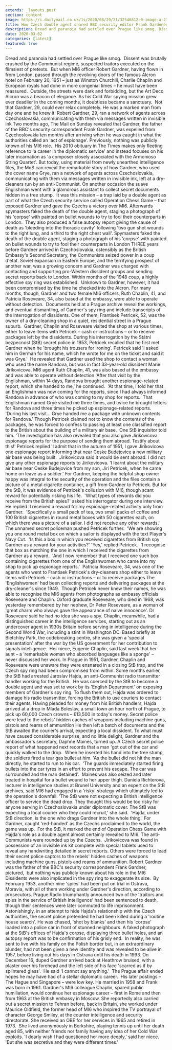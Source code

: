 ```yaml
---
extends: _layouts.post
section: content
image: https://i.dailymail.co.uk/1s/2020/08/29/21/32546812-0-image-a-27_1598734621763.jpg 
title: How Czech double agent snared BBC security editor Frank Gardener's MI6 spy father 
description: Dread and paranoia had settled over Prague like smog. Dissent was brutally crushed by the Communist regime, suspected traitors executed on the flimsiest of pretexts. 
date: 2020-03-02 
categories: [latest] 
featured: true 
--- 
```

Dread and paranoia had settled over Prague like smog. 
Dissent was brutally crushed by the Communist regime, suspected traitors executed on the flimsiest of pretexts. 
But when MI6 officer Robert Gardner, having flown in from London, passed through the revolving doors of the famous Alcron hotel on February 20, 1951 – just as Winston Churchill, Charlie Chaplin and European royals had done in more congenial times – he must have been reassured. 
Outside, the streets were dark and forbidding, but the Art Deco Alcron was a beacon of elegance.
As his Cold War spying mission grew ever deadlier in the coming months, it doubtless became a sanctuary. 
Not that Gardner, 29, could ever relax completely. He was a marked man from day one and he knew it.
Robert Gardner, 29, ran a network of agents across Czechoslovakia, communicating with them via messages written in invisible ink
Two months ago, The Mail on Sunday revealed that Gardner, the father of the BBC's security correspondent Frank Gardner, was expelled from Czechoslovakia ten months after arriving when he was caught in what the authorities called an 'act of espionage'.
Previously, nothing was publicly known of his MI6 role. 
His 2010 obituary in The Times makes only fleeting reference to 'a career in the diplomatic service' and instead focuses on his later incarnation as 'a composer closely associated with the Armonioso String Quartet'.
But today, using material from newly unearthed intelligence files, the MoS can reveal the remarkable story of how Gardner, who used the cover name Grye, ran a network of agents across Czechoslovakia, communicating with them via messages written in invisible ink, left at a dry-cleaners run by an anti-Communist.
On another occasion the suave Englishman went with a glamorous assistant to collect secret documents hidden in a tree stump. 
It was this mission – a trap laid by a double agent as part of what the Czech security service called Operation Chess Game – that exposed Gardner and gave the Czechs a victory over MI6.
Afterwards spymasters faked the death of the double agent, staging a photograph of his 'corpse' with painted on bullet wounds to try to fool their counterparts in London. 
They also produced a false autopsy report giving the cause of death as 'bleeding into the thoracic cavity' following 'two gun shot wounds to the right lung, and a third to the right chest wall'.
Spymasters faked the death of the double agent, staging a photograph of his 'corpse' with painted on bullet wounds to try to fool their counterparts in London
THREE years before Gardner arrived in Czechoslovakia, ostensibly as the British Embassy's Second Secretary, the Communists seized power in a coup d'etat.
Soviet expansion in Eastern Europe, and the terrifying prospect of another war, was a growing concern and Gardner was charged with contacting and supporting pro-Western dissident groups and sending secret reports back to London.
Within months of the 1948 coup, a highly effective spy ring was established. 
Unknown to Gardner, however, it had been compromised by the time he checked into the Alcron.
For many months, though, Gardner and two female MI6 officers, Ruth Chaplin, 41, and Patricia Roseveare, 34, also based at the embassy, were able to operate without detection. 
Documents held at a Prague archive reveal the workings, and eventual dismantling, of Gardner's spy ring and include transcripts of the interrogation of dissidents.
One of them, Frantisek Petricek, 52, was the owner of a dry-cleaning shop in a quiet, residential street in a Prague suburb. 
Gardner, Chaplin and Roseveare visited the shop at various times, either to leave items with Petricek – cash or instructions – or to receive packages left by the dissidents.
During his interrogation by the Státní bezpecnost (StB) secret police in 1953, Petricek recalled that he first met Gardner when he 'brought his trousers for ironing'.
Petricek said 'I asked him in German for his name, which he wrote for me on the ticket and said it was Grye.' 
He revealed that Gardner used the shop to contact a woman who used the name Randova, but was in fact 33-year-old dissident Marie Jirikovicova.
MI6 agent Ruth Chaplin, 41, was also based at the embassy and was able to operate without detection
'After that visit by the Englishman, within 14 days, Randova brought another espionage-related report, which she handed to me,' he continued. 
'At that time, I told her that an Englishman was now coming for the reports, since I had always informed Randova in advance of who was coming to my shop for reports. 
That Englishman named Grye visited me three times, and twice he brought letters for Randova and three times he picked up espionage-related reports.
'During his last visit... Grye handed me a package with unknown contents for Randova.'
Though Petricek claimed not to know the contents of the packages, he was forced to confess to passing at least one classified report to the British about the building of a military air base. 
One StB inquisitor told him. 'The investigation has also revealed that you also gave Jirikovicova espionage reports for the purpose of sending them abroad. Testify about this!'
Petricek replied 'I admit that in the autumn of 1951, I gave Jirikovicova one espionage report informing that near Ceske Budejovice a new military air base was being built. 
Jirikovicova said it would be sent abroad. I did not give any other espionage reports to Jirikovicova.
'I learnt about the military air base near Ceske Budejovice from my son, Jiri Petricek, when he came home on leave as a soldier.'
For Gardner, keeping the helpful shop owner happy was integral to the security of the operation and the files contain a picture of a metal cigarette container, a gift from Gardner to Petricek.
But for the StB, it was evidence of Petricek's collusion with MI6, though scant reward for potentially risking his life. 
'What types of rewards did you receive from the British spies?' asked his interrogator during one interview. 
He replied 'I received a reward for my espionage-related activity only from Gardner. 
'Specifically a small pack of tea, two small packs of coffee and 100 British cigarettes in round metal boxes with 50 cigarettes each, on which there was a picture of a sailor. I did not receive any other rewards.'
The unnamed secret policeman pushed Petricek further. 
'We are showing you one round metal box on which a sailor is displayed with the text Player's Navy Cut. 
'Is this a box in which you received cigarettes from British spy Gardner as a reward for your activities?'
'Yes,' replied Petricek. 
'I recognise that box as matching the one in which I received the cigarettes from Gardner as a reward. 
'And I now remember that I received one such box containing cigarettes from one of the Englishwomen who came into my shop to pick up espionage reports.' 
Patricia Roseveare, 34, was one of the agents who went to Frantisek Petricek's dry-cleaners shop either to leave items with Petricek – cash or instructions – or to receive packages
The 'Englishwomen' had been collecting reports and delivering packages at the dry-cleaner's since 1949. 
Though Petricek never knew their names, he was able to recognise the MI6 agents from photographs as embassy officials Roseveare and Chaplin.
Oxford graduate Roseveare, who died in 1968, was yesterday remembered by her nephew, Dr Peter Roseveare, as a woman of 'great charm who always gave the appearance of naive innocence'.
Dr Roseveare said he had no idea she was a spy.
Chaplin, meanwhile, had a distinguished career in the intelligence services, starting out as an undercover agent in 1930s Britain before serving in intelligence during the Second World War, including a stint in Washington DC.
Based briefly at Bletchley Park, the codebreaking centre, she was given a 'special presentation' after the war by the US government for her contribution to signals intelligence. 
Her niece, Eugenie Chaplin, said last week that her aunt – a 'remarkable woman who absorbed languages like a sponge' – never discussed her work.
In Prague in 1951, Gardner, Chaplin and Roseveare were unaware they were ensnared in a closing StB trap, and the Czech spy ring had been compromised from within.
Some months earlier, the StB had arrested Jaroslav Hajda, an anti-Communist radio transmitter handler working for the British. 
He was coerced by the StB to become a double agent and was set to work by its 'English Department' on exposing members of Gardner's spy ring.
To flush them out, Hajda was ordered to damage his radio transmitter, forcing the British to use couriers to contact their agents.
Having pleaded for money from his British handlers, Hajda arrived at a drop in Mlada Boleslav, a small town an hour north of Prague, to pick up 60,000 Czech crowns – £13,500 in today's money.
Secret police were lead to the rebels' hidden caches of weapons including machine guns, pistols and reams of ammunition
He then left a batch of documents and the StB awaited the courier's arrival, expecting a local dissident. To what must have caused considerable surprise, and no little delight, Gardner and the ambassador's secretary, Daphne Maines, turned up.
A Czech secret police report of what happened next records that a man 'got out of the car and quickly walked to the drop. 
When he inserted his hand into the tree stump, the soldiers fired a tear gas bullet at him.
'As the bullet did not hit the man directly, he started to run to his car. 
'The guards immediately started firing bullets into the car tyres in an effort to prevent his escape. The car was surrounded and the man detained'. 
Maines was also seized and later treated in hospital for a bullet wound to her upper thigh.
Daniela Richterova, lecturer in intelligence studies at Brunel University and an expert on the StB archives, said MI6 had engaged in a 'risky' strategy which ultimately led to the operation's downfall.
'The StB were not expecting a British intelligence officer to service the dead drop. They thought this would be too risky for anyone serving in Czechoslovakia under diplomatic cover.
The StB was expecting a local courier who they could recruit,' she said. 
'Hajda, under StB direction, is the one who drags Gardner into the whole thing.' For Gardner, caught 'red-handed' as the Czechs proclaimed to the world, the game was up. 
For the StB, it marked the end of Operation Chess Game with Hajda's role as a double agent almost certainly revealed to MI6.
The anti-Communists were rounded up by the Czechs. 
Jirikovicova was found in possession of an invisible ink kit complete with special tablets used to reveal any handwriting detailed in secret reports.
Others were forced to lead their secret police captors to the rebels' hidden caches of weapons including machine guns, pistols and reams of ammunition.
Robert Gardner was the father of the BBC's security correspondent Frank Gardner, pictured,  but nothing was publicly known about his role in the MI6
Dissidents were also implicated in the spy ring to exaggerate its size. 
By February 1953, another nine 'spies' had been put on trial in Ostrava, Moravia, with all of them working under Gardner's direction, according to prosecutors.
Prague Radio triumphantly announced two of the 'traitors and spies in the service of British Intelligence' had been sentenced to death, though their sentences were later commuted to life imprisonment.
Astonishingly, in an attempt to hide Hajda's relationship with the Czech authorities, the secret police pretended he had been killed during a 'routine house search'.
He was chased, 'shot by blanks' and then his 'corpse' loaded into a police car in front of stunned neighbours.
A faked photograph at the StB's offices of Hajda's corpse, displaying three bullet holes, and an autopsy report was to be confirmation of his grisly end. 
In reality, he was sent to live with his family on the Polish border but, in an extraordinary blunder, had not been given a new identity and was revealed to be alive in 1957, before living out his days in Ostrava until his death in 1993.
On December 16, duped Gardner arrived back at Heathrow bruised, with a plaster over his forehead and the left side of his face 'scarred as if by splintered glass'. 
He said 'I cannot say anything.' 
The Prague affair ended hopes he may have had of a stellar diplomatic career. 
His later postings – The Hague and Singapore – were low key. He married in 1958 and Frank was born in 1961.
Gardner's MI6 colleague Chaplin, spared public humiliation, would continue her espionage career – first in Rome and then from 1963 at the British embassy in Moscow.
She reportedly also carried out a secret mission to Tehran before, back in Britain, she worked under Maurice Oldfield, the former head of MI6 who inspired the TV portrayal of character George Smiley, at the counter intelligence and security directorate.
She received an OBE for her services in 1965 and retired in 1973. 
She lived anonymously in Berkshire, playing tennis up until her death aged 85, with neither friends nor family having any idea of her Cold War exploits.
'I dearly wish I had questioned her more deeply,' said her niece. 'But she was secretive and they were different times.'